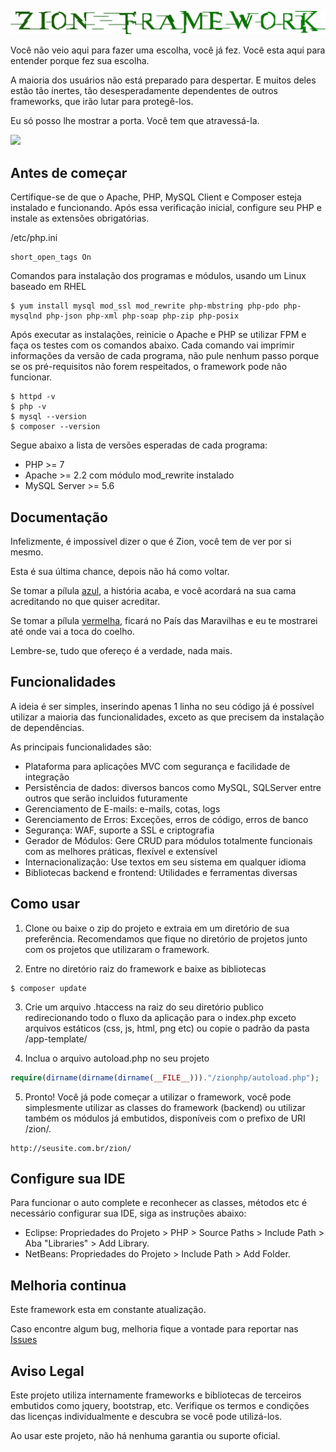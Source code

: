 ![Zion Framework](https://raw.githubusercontent.com/vcd94xt10z/zionphp/master/frontend/zion/img/zion-framework.png)

Você não veio aqui para fazer uma escolha, você já fez. Você esta aqui para entender porque fez sua escolha.

A maioria dos usuários não está preparado para despertar. E muitos deles estão tão inertes, tão desesperadamente dependentes de outros frameworks, que irão lutar para protegê-los.

Eu só posso lhe mostrar a porta. Você tem que atravessá-la.

<p float="left"> 
  <img src="https://hitcounter.pythonanywhere.com/count/tag.svg?url=https%3A%2F%2Fgithub.com%2Fvcd94xt10z%2Fzionphp" />
</p>

## Antes de começar

Certifique-se de que o Apache, PHP, MySQL Client e Composer esteja instalado e funcionando. 
Após essa verificação inicial, configure seu PHP e instale as extensões obrigatórias. 

/etc/php.ini

```
short_open_tags On
```

Comandos para instalação dos programas e módulos, usando um Linux baseado em RHEL

```
$ yum install mysql mod_ssl mod_rewrite php-mbstring php-pdo php-mysqlnd php-json php-xml php-soap php-zip php-posix
```

Após executar as instalações, reinicie o Apache e PHP se utilizar FPM e faça os testes com os comandos abaixo. 
Cada comando vai imprimir informações da versão de cada programa, não pule nenhum passo porque se os pré-requisitos 
não forem respeitados, o framework pode não funcionar.

```
$ httpd -v
$ php -v
$ mysql --version
$ composer --version
```

Segue abaixo a lista de versões esperadas de cada programa:

- PHP >= 7
- Apache >= 2.2 com módulo mod_rewrite instalado
- MySQL Server >= 5.6


## Documentação

Infelizmente, é impossível dizer o que é Zion, você tem de ver por si mesmo. 

Esta é sua última chance, depois não há como voltar.

Se tomar a pílula [azul](https://www.youtube.com/watch?v=dQw4w9WgXcQ), a história acaba, e você acordará na sua cama acreditando no que quiser acreditar.

Se tomar a pílula [vermelha](https://htmlpreview.github.io/?https://github.com/vcd94xt10z/zionphp/blob/master/docs/index.html), ficará no País das Maravilhas e eu te mostrarei até onde vai a toca do coelho.

Lembre-se, tudo que ofereço é a verdade, nada mais.  

## Funcionalidades

A ideia é ser simples, inserindo apenas 1 linha no seu código já é possível utilizar a maioria das funcionalidades, 
exceto as que precisem da instalação de dependências.

As principais funcionalidades são:
- Plataforma para aplicações MVC com segurança e facilidade de integração
- Persistência de dados: diversos bancos como MySQL, SQLServer entre outros que serão incluidos futuramente
- Gerenciamento de E-mails: e-mails, cotas, logs
- Gerenciamento de Erros: Exceções, erros de código, erros de banco
- Segurança: WAF, suporte a SSL e criptografia
- Gerador de Módulos: Gere CRUD para módulos totalmente funcionais com as melhores práticas, flexível e extensível
- Internacionalização: Use textos em seu sistema em qualquer idioma
- Bibliotecas backend e frontend: Utilidades e ferramentas diversas

## Como usar

1) Clone ou baixe o zip do projeto e extraia em um diretório de sua preferência. Recomendamos que fique no diretório de projetos junto com os projetos que utilizaram o framework.

2) Entre no diretório raiz do framework e baixe as bibliotecas

```
$ composer update
```

3) Crie um arquivo .htaccess na raiz do seu diretório publico redirecionando todo o fluxo da aplicação para o index.php exceto arquivos estáticos (css, js, html, png etc) ou copie o padrão da pasta /app-template/

4) Inclua o arquivo autoload.php no seu projeto 
 
```php
require(dirname(dirname(dirname(__FILE__)))."/zionphp/autoload.php");
```

5) Pronto! Você já pode começar a utilizar o framework, você pode simplesmente utilizar as classes do framework (backend) 
ou utilizar também os módulos já embutidos, disponíveis com o prefixo de URI /zion/.

``` 
http://seusite.com.br/zion/
```

## Configure sua IDE

Para funcionar o auto complete e reconhecer as classes, métodos etc é necessário configurar sua IDE, siga as instruções abaixo:
- Eclipse: Propriedades do Projeto > PHP > Source Paths > Include Path > Aba "Libraries" > Add Library.
- NetBeans: Propriedades do Projeto > Include Path > Add Folder.

## Melhoria continua

Este framework esta em constante atualização.

Caso encontre algum bug, melhoria fique a vontade para reportar nas 
[Issues](https://github.com/vcd94xt10z/zionphp/issues)

## Aviso Legal

Este projeto utiliza internamente frameworks e bibliotecas de terceiros embutidos como jquery, bootstrap, etc. 
Verifique os termos e condições das licenças individualmente e descubra se você pode utilizá-los.

Ao usar este projeto, não há nenhuma garantia ou suporte oficial.

